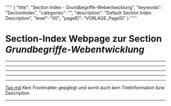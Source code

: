 '''''
{
"title": "Section Index - Grundbegriffe-Webentwicklung",
"keywords": "SectionIndex",
"categories": "",
"description": "Default Section Index Description",
"level": "00",
"pageID": "VORLAGE_PageID"
}
'''''


<h1>Section-Index Webpage zur Section <i>Grundbegriffe-Webentwicklung</i></h1>

<hr><hr><hr><hr><hr>


[Tag.md](C:/DocTool/output/Docus/Informatik/Web-Development/Grundbegriffe-Webentwicklung/Tag.md)
Kein Frontmatter gepglegt und somit auch kein Titelinformation bzw Description<hr>